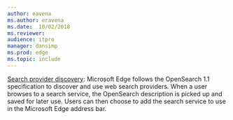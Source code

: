```yaml
---
author: eavena
ms.author: eravena
ms.date:  10/02/2018
ms.reviewer: 
audience: itpromanager: dansimp
ms.prod: edge
ms.topic: include
---
```


[Search provider discovery](https://docs.microsoft.com/microsoft-edge/dev-guide/browser/search-provider-discovery): Microsoft Edge follows the OpenSearch 1.1 specification to discover and use web search providers. When a user browses to a search service, the OpenSearch description is picked up and saved for later use. Users can then choose to add the search service to use in the Microsoft Edge address bar.

